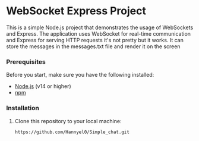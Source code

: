 # WebSocket Express Project

This is a simple Node.js project that demonstrates the usage of WebSockets and Express. The application uses WebSocket for real-time communication and Express for serving HTTP requests it's not pretty but it works. It can store the messages in the messages.txt file and render it on the screen

### Prerequisites

Before you start, make sure you have the following installed:

- [Node.js](https://nodejs.org/) (v14 or higher)
- [npm](https://www.npmjs.com/)

### Installation

1. Clone this repository to your local machine:

   ```bash
   https://github.com/Hannyel0/Simple_chat.git
   ```
